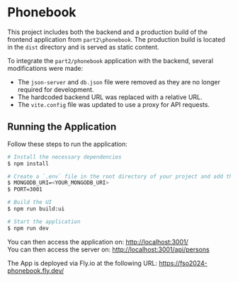 # Phonebook

This project includes both the backend and a production build of the frontend application from `part2\phonebook`. The production build is located in the `dist` directory and is served as static content.

To integrate the `part2/phonebook` application with the backend, several modifications were made:

- The `json-server` and `db.json` file were removed as they are no longer required for development.
- The hardcoded backend URL was replaced with a relative URL.
- The `vite.config` file was updated to use a proxy for API requests.

## Running the Application

Follow these steps to run the application:

```bash
# Install the necessary dependencies
$ npm install

# Create a `.env` file in the root directory of your project and add the `MONGODB_URI` and `PORT` variables
$ MONGODB_URI=<YOUR_MONGODB_URI>
$ PORT=3001

# Build the UI
$ npm run build:ui

# Start the application
$ npm run dev
```

You can then access the application on: [http://localhost:3001/](http://localhost:3001/)  
You can then access the server on: [http://localhost:3001/api/persons](http://localhost:3001/api/persons)

The App is deployed via Fly.io at the following URL: https://fso2024-phonebook.fly.dev/
